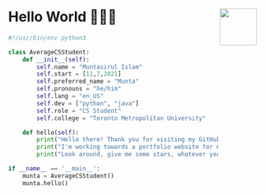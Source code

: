 # Hello World 👨🏽‍💻 <img href="https://github.com/muntalee" align='right' src="https://i.imgur.com/x45MFlk.png" width="75">

```python
#!/usr/bin/env python3

class AverageCSStudent:
    def __init__(self):
        self.name = "Muntasirul Islam"
        self.start = [11,7,2021]
        self.preferred_name = "Munta"
        self.pronouns = "he/him"
        self.lang = "en_US"
        self.dev = ["python", "java"]
        self.role = "CS Student"
        self.college = "Toronto Metropolitan University"

    def hello(self):
        print("Hello there! Thank you for visiting my GitHub Page!")
        print("I'm working towards a portfolio website for myself, but for now this will do")
        print("Look around, give me some stars, whatever you like")

if __name__ == '__main__':
    munta = AverageCSStudent()
    munta.hello()
```

